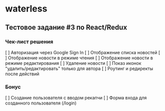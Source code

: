 # waterless

## Тестовое задание #3 по React/Redux

### Чек-лист решения

 [ ] Авторизация через Google Sign In
 [ ] Отображение списка новостей
 [ ] Отображение новости в режиме чтения
 [ ] Отображение новости в режиме редактирования
 [ ] Удаление новости
 [ ] Показ иконок "удалить/редактировать" только для автора
 [ ] Роутинг и редиректы после действий
 
### Бонус
 [ ] Создание пользователя с вводом рекапчи
 [ ] Форма входа для созданного пользователя (/login)
